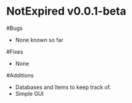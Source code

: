 # NotExpired v0.0.1-beta

#Bugs
* None known so far

#Fixes
* None

#Additions
* Databases and Items to keep track of.
* Simple GUI

